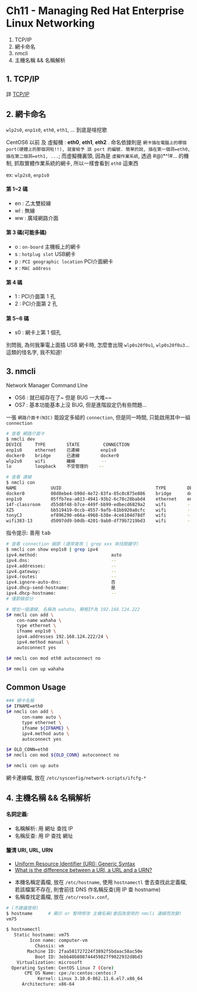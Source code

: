 # Ch11 - Managing Red Hat Enterprise Linux Networking

1. TCP/IP
2. 網卡命名
3. nmcli
4. 主機名稱 && 名稱解析

## 1. TCP/IP

詳 [TCP/IP](https://github.com/cool21540125/documentation-notes/blob/master/network/tcpip.md)


## 2. 網卡命名

`wlp2s0`, `enp1s0`, `eth0`, `eth1`, ... 到底是啥挖歌

CentOS6 以前 及 虛擬機 : **eth0**, **eth1**, **eth2** . 命名依據則是 `網卡插在電腦上的哪個 port(硬體上的那個洞啦!!), 就會給予 該 port 的編號. 簡單的說, 插在第一個洞=eth0, 插在第二個洞=eth1, ...`; 而虛擬機裏頭, 因為是 `虛擬作業系統`, 透過 #@)*^!#... 的機制, 抓取實體作業系統的網卡, 所以一樣會看到 `eth0` 這東西

ex: `wlp2s0`, `enp1s0`

#### 第 1~2 碼

- en : 乙太雙絞線
- wl : 無線
- ww : 廣域網路介面

#### 第 3 碼(可能多碼)

- o : `on-board` 主機板上的網卡
- s : `hotplug slot` USB網卡
- p : `PCI geographic location` PCI介面網卡
- x : `MAC address`

#### 第 4 碼

- 1 : PCI介面第 1 孔
- 2 : PCI介面第 2 孔

#### 第 5~6 碼

- s0 : 網卡上第 1 個孔

別問我, 為何我筆電上面插 USB 網卡時, 怎麼會出現 `wlp0s20f0u1`, `wlp0s20f0u3`... 這類的怪名字, 我不知道!

## 3. nmcli

Network Manager Command LIne

- OS6 : 就已經存在了~ 但是 BUG 一大堆~~
- OS7 : 基本功能基本上沒 BUG, 但是進階設定仍有些問題...

一張 `網路介面卡(NIC)` 能設定多組的 `connection`, 但是同一時間, 只能啟用其中一組 `connection`

```sh
# 查看 網路介面卡
$ nmcli dev
DEVICE     TYPE        STATE         CONNECTION
enp1s0     ethernet    已連線        enp1s0
docker0    bridge      已連線        docker0
wlp2s0     wifi        離線          --
lo         loopback    不受管理的    --

# 查看 連線
$ nmcli con
NAME             UUID                                    TYPE        DEVICE
docker0          08d8ebe4-b98d-4e72-83fa-85c0c875e886    bridge      docker0
enp1s0           05ffb7ea-a013-4941-93b2-6c78c28babd4    ethernet    enp1s0
14f-classroom    d55d8f48-b7ce-449f-bb99-edbecd6829a2    wifi        --
XZS              bb519419-0ccb-4557-9afb-61bb920a8cfc    wifi        --
tonyCJ           ef896290-e66a-4968-b38e-4ce6104d78df    wifi        --
wifi383-13       d5097dd9-b0db-4201-9ab0-df79b7219bd3    wifi        --
```


指令提示: 善用 <kbd>tab</kbd> 

```sh
# 查看 connection 細節 (通常會用 | grep xxx 來找關鍵字)
$ nmcli con show enp1s0 | grep ipv4
ipv4.method:                            auto
ipv4.dns:                               --
ipv4.addresses:                         --
ipv4.gateway:                           --
ipv4.routes:                            --
ipv4.ignore-auto-dns:                   否
ipv4.dhcp-send-hostname:                是
ipv4.dhcp-hostname:                     --
# 僅節錄部分

# 增加一個連線, 名稱為 wahaha, 靜態IP為 192.168.124.222
$# nmcli con add \
    con-name wahaha \
    type ethernet \
    ifname enp1s0 \
    ipv4.addresses 192.168.124.222/24 \
    ipv4.method manual \
    autoconnect yes

$# nmcli con mod eth0 autoconnect no

$# nmcli con up wahaha
```


## Common Usage

```bash
### 網卡名稱
$# IFNAME=eth0
$# nmcli con add \
      con-name auto \
      type ethernet \
      ifname ${IFNAME} \
      ipv4.method auto \
      autoconnect yes

$# OLD_CONN=eth0
$# nmcli con mod ${OLD_CONN} autoconnect no

$# nmcli con up auto
```


網卡連線檔, 放在 `/etc/sysconfig/network-scripts/ifcfg-*`


## 4. 主機名稱 && 名稱解析

#### 名詞定義:

* 名稱解析: 用 網址 查找 IP
* 名稱反查: 用 IP 查找 網址


#### 釐清 URI, URL, URN

* [Uniform Resource Identifier (URI): Generic Syntax](http://www.ietf.org/rfc/rfc3986.txt)
* [What is the difference between a URI, a URL and a URN?](https://stackoverflow.com/questions/176264/what-is-the-difference-between-a-uri-a-url-and-a-urn?page=1&tab=active#tab-top)

- 本機名稱定義檔, 放在 `/etc/hostname`, 使用 `hostnamectl` 會去查找此定義檔, 若該檔案不存在, 則會前往 DNS 作名稱反查(用 IP 查 hostname)
- 名稱查找定義檔, 放在 `/etc/resolv.conf`, 

```sh
# (不建議使用)
$ hostname      # 顯示 or 暫時修改 主機名稱(會因為使用的 nmcli 連線而改變)
vm75

$ hostnamectl
   Static hostname: vm75
         Icon name: computer-vm
           Chassis: vm
        Machine ID: 2faa581727224f3892f5bdaac58ac50e
           Boot ID: 3ebb40b808744459827f9022932d8bd3
    Virtualization: microsoft
  Operating System: CentOS Linux 7 (Core)
       CPE OS Name: cpe:/o:centos:centos:7
            Kernel: Linux 3.10.0-862.11.6.el7.x86_64
      Architecture: x86-64
```
